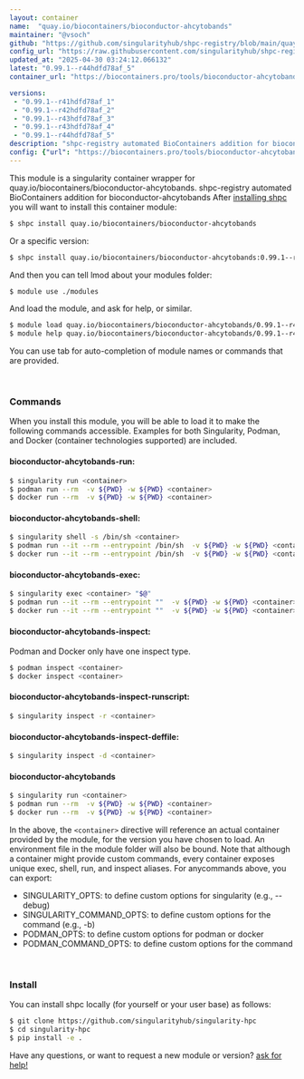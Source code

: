 ```yaml
---
layout: container
name:  "quay.io/biocontainers/bioconductor-ahcytobands"
maintainer: "@vsoch"
github: "https://github.com/singularityhub/shpc-registry/blob/main/quay.io/biocontainers/bioconductor-ahcytobands/container.yaml"
config_url: "https://raw.githubusercontent.com/singularityhub/shpc-registry/main/quay.io/biocontainers/bioconductor-ahcytobands/container.yaml"
updated_at: "2025-04-30 03:24:12.066132"
latest: "0.99.1--r44hdfd78af_5"
container_url: "https://biocontainers.pro/tools/bioconductor-ahcytobands"

versions:
 - "0.99.1--r41hdfd78af_1"
 - "0.99.1--r42hdfd78af_2"
 - "0.99.1--r43hdfd78af_3"
 - "0.99.1--r43hdfd78af_4"
 - "0.99.1--r44hdfd78af_5"
description: "shpc-registry automated BioContainers addition for bioconductor-ahcytobands"
config: {"url": "https://biocontainers.pro/tools/bioconductor-ahcytobands", "maintainer": "@vsoch", "description": "shpc-registry automated BioContainers addition for bioconductor-ahcytobands", "latest": {"0.99.1--r44hdfd78af_5": "sha256:8aa3a2e6b1cf03e52725c7c3c3badb81154a4eada317dfd29aba6ee96722e6d6"}, "tags": {"0.99.1--r41hdfd78af_1": "sha256:5e9593d2a59d55700e9b7c552a1dad0ec851b3f29a7efbef99c0d41847a04d74", "0.99.1--r42hdfd78af_2": "sha256:6b51c847a7f3ba6d3542e452ed1e3dc2d7481996a425ac74f65769b714d20f8f", "0.99.1--r43hdfd78af_3": "sha256:95bb9f2bf663f7cba435187230fce6959d1eff2547016775652fa9c291856203", "0.99.1--r43hdfd78af_4": "sha256:08fb6e2c8081b12d91d3570e4c57fc3a45303276566529e381612e32890f8a6a", "0.99.1--r44hdfd78af_5": "sha256:8aa3a2e6b1cf03e52725c7c3c3badb81154a4eada317dfd29aba6ee96722e6d6"}, "docker": "quay.io/biocontainers/bioconductor-ahcytobands"}
---
```


This module is a singularity container wrapper for quay.io/biocontainers/bioconductor-ahcytobands.
shpc-registry automated BioContainers addition for bioconductor-ahcytobands
After [installing shpc](#install) you will want to install this container module:


```bash
$ shpc install quay.io/biocontainers/bioconductor-ahcytobands
```

Or a specific version:

```bash
$ shpc install quay.io/biocontainers/bioconductor-ahcytobands:0.99.1--r44hdfd78af_5
```

And then you can tell lmod about your modules folder:

```bash
$ module use ./modules
```

And load the module, and ask for help, or similar.

```bash
$ module load quay.io/biocontainers/bioconductor-ahcytobands/0.99.1--r44hdfd78af_5
$ module help quay.io/biocontainers/bioconductor-ahcytobands/0.99.1--r44hdfd78af_5
```

You can use tab for auto-completion of module names or commands that are provided.

<br>

### Commands

When you install this module, you will be able to load it to make the following commands accessible.
Examples for both Singularity, Podman, and Docker (container technologies supported) are included.

#### bioconductor-ahcytobands-run:

```bash
$ singularity run <container>
$ podman run --rm  -v ${PWD} -w ${PWD} <container>
$ docker run --rm  -v ${PWD} -w ${PWD} <container>
```

#### bioconductor-ahcytobands-shell:

```bash
$ singularity shell -s /bin/sh <container>
$ podman run --it --rm --entrypoint /bin/sh  -v ${PWD} -w ${PWD} <container>
$ docker run --it --rm --entrypoint /bin/sh  -v ${PWD} -w ${PWD} <container>
```

#### bioconductor-ahcytobands-exec:

```bash
$ singularity exec <container> "$@"
$ podman run --it --rm --entrypoint ""  -v ${PWD} -w ${PWD} <container> "$@"
$ docker run --it --rm --entrypoint ""  -v ${PWD} -w ${PWD} <container> "$@"
```

#### bioconductor-ahcytobands-inspect:

Podman and Docker only have one inspect type.

```bash
$ podman inspect <container>
$ docker inspect <container>
```

#### bioconductor-ahcytobands-inspect-runscript:

```bash
$ singularity inspect -r <container>
```

#### bioconductor-ahcytobands-inspect-deffile:

```bash
$ singularity inspect -d <container>
```



#### bioconductor-ahcytobands

```bash
$ singularity run <container>
$ podman run --rm  -v ${PWD} -w ${PWD} <container>
$ docker run --rm  -v ${PWD} -w ${PWD} <container>
```


In the above, the `<container>` directive will reference an actual container provided
by the module, for the version you have chosen to load. An environment file in the
module folder will also be bound. Note that although a container
might provide custom commands, every container exposes unique exec, shell, run, and
inspect aliases. For anycommands above, you can export:

 - SINGULARITY_OPTS: to define custom options for singularity (e.g., --debug)
 - SINGULARITY_COMMAND_OPTS: to define custom options for the command (e.g., -b)
 - PODMAN_OPTS: to define custom options for podman or docker
 - PODMAN_COMMAND_OPTS: to define custom options for the command

<br>

### Install

You can install shpc locally (for yourself or your user base) as follows:

```bash
$ git clone https://github.com/singularityhub/singularity-hpc
$ cd singularity-hpc
$ pip install -e .
```

Have any questions, or want to request a new module or version? [ask for help!](https://github.com/singularityhub/singularity-hpc/issues)